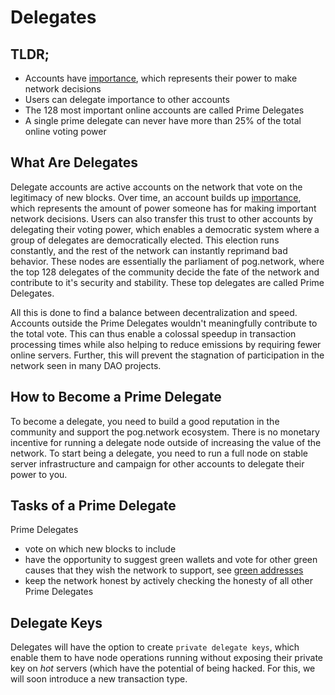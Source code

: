 # Delegates

## TLDR;

- Accounts have [importance](dpoi.md), which represents their power to make network decisions
- Users can delegate importance to other accounts
- The 128 most important online accounts are called Prime Delegates
- A single prime delegate can never have more than 25% of the total online voting power

## What Are Delegates

Delegate accounts are active accounts on the network that vote on the legitimacy of new blocks.
Over time, an account builds up [importance](dpoi.md), which represents the amount of power someone has for making important network decisions.
Users can also transfer this trust to other accounts by delegating their voting power, which enables a democratic system where a group of delegates are democratically elected. This election runs constantly, and the rest of the network can instantly reprimand bad behavior. These nodes are essentially the parliament of pog.network, where the top 128 delegates of the community decide the fate of the network and contribute to it's security and stability. These top delegates are called Prime Delegates.

All this is done to find a balance between decentralization and speed. Accounts outside the Prime Delegates wouldn't meaningfully contribute to the total vote. This can thus enable a colossal speedup in transaction processing times while also helping to reduce emissions by requiring fewer online servers. Further, this will prevent the stagnation of participation in the network seen in many DAO projects.

## How to Become a Prime Delegate

To become a delegate, you need to build a good reputation in the community and support the pog.network ecosystem. There is no monetary incentive for running a delegate node outside of increasing the value of the network. To start being a delegate, you need to run a full node on stable server infrastructure and campaign for other accounts to delegate their power to you.

## Tasks of a Prime Delegate

Prime Delegates

- vote on which new blocks to include
- have the opportunity to suggest green wallets and vote for other green causes that they wish the network to support, see [green addresses](./../../glossary.md#green-addresses)
- keep the network honest by actively checking the honesty of all other Prime Delegates

## Delegate Keys

Delegates will have the option to create `private delegate keys`, which enable them to have node operations running without exposing their private key on _hot_ servers (which have the potential of being hacked. For this, we will soon introduce a new transaction type.
